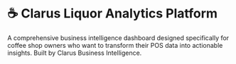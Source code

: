 # ☕ Clarus Liquor Analytics Platform

A comprehensive business intelligence dashboard designed specifically for coffee shop owners who want to transform their POS data into actionable insights. Built by Clarus Business Intelligence.

